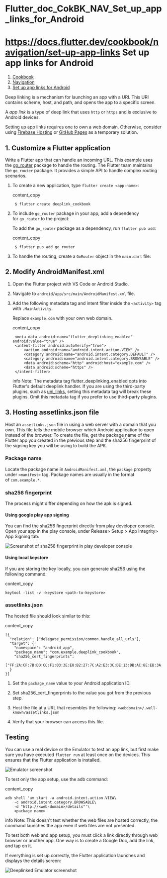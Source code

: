 # Flutter_doc_CokBK_NAV_Set_up_app_links_for_Android
 https://docs.flutter.dev/cookbook/navigation/set-up-app-links
Set up app links for Android
============================

1.  [Cookbook](https://docs.flutter.dev/cookbook)
2.  [Navigation](https://docs.flutter.dev/cookbook/navigation)
3.  [Set up app links for Android](https://docs.flutter.dev/cookbook/navigation/set-up-app-links)

Deep linking is a mechanism for launching an app with a URI. This URI contains scheme, host, and path, and opens the app to a specific screen.

A *app link* is a type of deep link that uses `http` or `https` and is exclusive to Android devices.

Setting up app links requires one to own a web domain. Otherwise, consider using [Firebase Hosting](https://firebase.google.com/docs/hosting) or [GitHub Pages](https://pages.github.com/) as a temporary solution.

[](https://docs.flutter.dev/cookbook/navigation/set-up-app-links#1-customize-a-flutter-application)1\. Customize a Flutter application
--------------------------------------------------------------------------------------------------------------------------------------

Write a Flutter app that can handle an incoming URL. This example uses the [go_router](https://pub.dev/packages/go_router) package to handle the routing. The Flutter team maintains the `go_router` package. It provides a simple API to handle complex routing scenarios.

1.  To create a new application, type `flutter create <app-name>`:

    content_copy

    ```
     $ flutter create deeplink_cookbook

    ```

2.  To include `go_router` package in your app, add a dependency for `go_router` to the project:

    To add the `go_router` package as a dependency, run `flutter pub add`:

    content_copy

    ```
     $ flutter pub add go_router

    ```

3.  To handle the routing, create a `GoRouter` object in the `main.dart` file:

[](https://docs.flutter.dev/cookbook/navigation/set-up-app-links#2-modify-androidmanifestxml)2\. Modify AndroidManifest.xml
---------------------------------------------------------------------------------------------------------------------------

1.  Open the Flutter project with VS Code or Android Studio.
2.  Navigate to `android/app/src/main/AndroidManifest.xml` file.
3.  Add the following metadata tag and intent filter inside the `<activity>` tag with `.MainActivity`.

    Replace `example.com` with your own web domain.

    content_copy

    ```
     <meta-data android:name="flutter_deeplinking_enabled" android:value="true" />
     <intent-filter android:autoVerify="true">
         <action android:name="android.intent.action.VIEW" />
         <category android:name="android.intent.category.DEFAULT" />
         <category android:name="android.intent.category.BROWSABLE" />
         <data android:scheme="http" android:host="example.com" />
         <data android:scheme="https" />
     </intent-filter>

    ```

    info Note: The metadata tag flutter_deeplinking_enabled opts into Flutter's default deeplink handler. If you are using the third-party plugins, such as [uni_links](https://pub.dev/packages/uni_links), setting this metadata tag will break these plugins. Omit this metadata tag if you prefer to use third-party plugins.

[](https://docs.flutter.dev/cookbook/navigation/set-up-app-links#3-hosting-assetlinksjson-file)3\. Hosting assetlinks.json file
-------------------------------------------------------------------------------------------------------------------------------

Host an `assetlinks.json` file in using a web server with a domain that you own. This file tells the mobile browser which Android application to open instead of the browser. To create the file, get the package name of the Flutter app you created in the previous step and the sha256 fingerprint of the signing key you will be using to build the APK.

### [](https://docs.flutter.dev/cookbook/navigation/set-up-app-links#package-name)Package name

Locate the package name in `AndroidManifest.xml`, the `package` property under `<manifest>` tag. Package names are usually in the format of `com.example.*`.

### [](https://docs.flutter.dev/cookbook/navigation/set-up-app-links#sha256-fingerprint)sha256 fingerprint

The process might differ depending on how the apk is signed.

#### [](https://docs.flutter.dev/cookbook/navigation/set-up-app-links#using-google-play-app-signing)Using google play app signing

You can find the sha256 fingerprint directly from play developer console. Open your app in the play console, under Release> Setup > App Integrity> App Signing tab:

![Screenshot of sha256 fingerprint in play developer console](https://docs.flutter.dev/assets/images/docs/cookbook/set-up-app-links-pdc-signing-key.png)

#### [](https://docs.flutter.dev/cookbook/navigation/set-up-app-links#using-local-keystore)Using local keystore

If you are storing the key locally, you can generate sha256 using the following command:

content_copy

```
keytool -list -v -keystore <path-to-keystore>

```

### [](https://docs.flutter.dev/cookbook/navigation/set-up-app-links#assetlinksjson)assetlinks.json

The hosted file should look similar to this:

content_copy

```
[{
  "relation": ["delegate_permission/common.handle_all_urls"],
  "target": {
    "namespace": "android_app",
    "package_name": "com.example.deeplink_cookbook",
    "sha256_cert_fingerprints":
    ["FF:2A:CF:7B:DD:CC:F1:03:3E:E8:B2:27:7C:A2:E3:3C:DE:13:DB:AC:8E:EB:3A:B9:72:A1:0E:26:8A:F5:EC:AF"]
  }
}]

```

1.  Set the `package_name` value to your Android application ID.

2.  Set sha256_cert_fingerprints to the value you got from the previous step.

3.  Host the file at a URL that resembles the following: `<webdomain>/.well-known/assetlinks.json`

4.  Verify that your browser can access this file.

[](https://docs.flutter.dev/cookbook/navigation/set-up-app-links#testing)Testing
--------------------------------------------------------------------------------

You can use a real device or the Emulator to test an app link, but first make sure you have executed `flutter run` at least once on the devices. This ensures that the Flutter application is installed.

![Emulator screenshot](https://docs.flutter.dev/assets/images/docs/cookbook/set-up-app-links-emulator-installed.png)

To test only the app setup, use the adb command:

content_copy

```
adb shell 'am start -a android.intent.action.VIEW\
    -c android.intent.category.BROWSABLE\
    -d "http://<web-domain>/details"'\
    <package name>

```

info Note: This doesn't test whether the web files are hosted correctly, the command launches the app even if web files are not presented.

To test both web and app setup, you must click a link directly through web browser or another app. One way is to create a Google Doc, add the link, and tap on it.

If everything is set up correctly, the Flutter application launches and displays the details screen:

![Deeplinked Emulator screenshot](https://docs.flutter.dev/assets/images/docs/cookbook/set-up-app-links-emulator-deeplinked.png)

